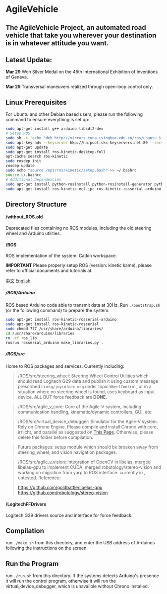 # AgileVehicle
## The AgileVehicle Project, an automated road vehicle that take you wherever your destination is in whatever attitude you want.

## Latest Update:
**Mar 29** Won Silver Medal on the 45th International Exhibition of Inventions of Geneva.

**Mar 25** Transversal maneuvers realized through open-loop control only.

## Linux Prerequisites
For Ubuntu and other Debian based users, please run the following command to ensure everything is set up:

```sh
sudo apt-get install g++ arduino libsdl2-dev
# Setup ROS
sudo sh -c 'echo "deb http://mirrors.tuna.tsinghua.edu.cn/ros/ubuntu $(lsb_release -sc) main" > /etc/apt/sources.list.d/ros-latest.list'
sudo apt-key adv --keyserver hkp://ha.pool.sks-keyservers.net:80 --recv-key 421C365BD9FF1F717815A3895523BAEEB01FA116
sudo apt-get update
sudo apt-get install ros-kinetic-desktop-full
apt-cache search ros-kinetic
sudo rosdep init
rosdep update
sudo echo "source /opt/ros/kinetic/setup.bash" >> ~/.bashrc
source ~/.bashrc
# Additional Dependencies
sudo apt-get install python-rosinstall python-rosinstall-generator python-wstool build-essential
sudo apt-get install ros-kinetic-ecl-ipc ros-kinetic-rosserial-arduino ros-kinetic-rosserial rosbash ros-kinetic-rospack ros-kinetic-cv_bridge ros-kinetic-image-transport
```

## Directory Structure

#### /without_ROS.old
Deprecated files containing no ROS modules, including the old steering wheel and Arduino utilities.

#### /ROS
ROS implementation of the system. Catkin workspace.

**IMPORTANT** Please properly setup ROS (version: kinetic kame), please refer to official documents and tutorials at:

[中文](http://wiki.ros.org/cn/ROS/Tutorials)
[English](http://wiki.ros.org/ROS/Tutorials)


##### /ROS/Arduino
ROS based Arduino code able to transmit data at 30Hz. Run `./bootstrap.sh` (or the following command) to prepare the system.

```sh
sudo apt-get install ros-kinetic-rosserial-arduino
sudo apt-get install ros-kinetic-rosserial
sudo chmod 777 /usr/share/arduino/libraries/
cd /usr/share/arduino/libraries
rm -rf ros_lib
rosrun rosserial_arduino make_libraries.py .
```

##### /ROS/src
Home to ROS packages and services. Currently including:

> /ROS/src/steering_wheel: Steering Wheel Control Utilities which should read Logitech G29 data and publish it using custom message prescribed in `msg/joyinfoex.msg` under topic `WheelControl`, or in a situation where no steering wheel is found, uses keyboard as input device. ALL BUT force feedback are **DONE**.

> /ROS/src/agile_v_core: Core of the Agile-V system, including communication handling, kinematic/dynamic controllers, GUI, etc.

> /ROS/src/virtual_device_debugger: Simulator for the Agile-V system. Rely on Chrono Engine, Please compile and install Chrono with core, irrlicht, and parallel as suggested on [This Page](http://api.projectchrono.org/tutorial_install_chrono.html). Otherwise, please delete this folder before compilation.

> Future packages: setup module which should be breaken away from steering_wheel, and vision navigation packages.

> /ROS/src/agile_v_vision: Integration of OpenCV in libelas, merged libelas-gpu to implement CUDA, merged robotology/stereo-vision and working on migration from yarp to ROS interface. currently in , untested.
> Reference:
> 
> https://github.com/goldbattle/libelas-gpu
> https://github.com/robotology/stereo-vision

#### /LogitechFFDrivers
Logitech G29 drivers source and interface for force feedback.


## Compilation
run `./make.sh` from this directory, and enter the USB address of Arduinos following the instructions on the screen.

## Run the Program
run `./run.sh` from this directory. If the systems detects Arduino's presence it will run the control program, otherwise it will run the virtual_device_debugger, which is unavailble without Chrono installed.

